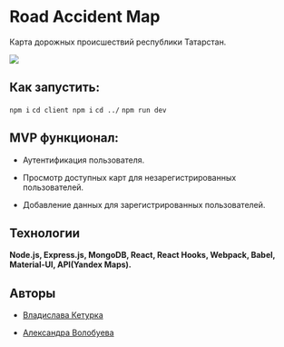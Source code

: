 
# Road Accident Map

  

Карта дорожных происшествий республики Татарстан.

  

![](preview.gif)

  

## Как запустить:

  

``npm i``
``cd client npm i``
``cd ../``
``npm run dev``

  
  

## MVP функционал:

  

- Аутентификация пользователя.

- Просмотр доступных карт для незарегистрированных пользователей.

- Добавление данных для зарегистрированных пользователей.

  
  

## Технологии

  

**Node.js, Express.js, MongoDB, React, React Hooks, Webpack, Babel, Material-UI, API(Yandex Maps).**

  

## Авторы

  

-  [Владислава Кетурка](https://github.com/LevVPaname)

-  [Александра Волобуева](https://github.com/RabbitWithoutaHat/)

  
  
  
